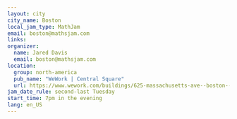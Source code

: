 ```yaml
---
layout: city
city_name: Boston
local_jam_type: MathJam
email: boston@mathsjam.com
links:
organizer:
  name: Jared Davis
  email: boston@mathsjam.com
location:
  group: north-america
  pub_name: "WeWork | Central Square"
  url: https://www.wework.com/buildings/625-massachusetts-ave--boston--MA
jam_date_rule: second-last Tuesday
start_time: 7pm in the evening
lang: en_US
---
```

